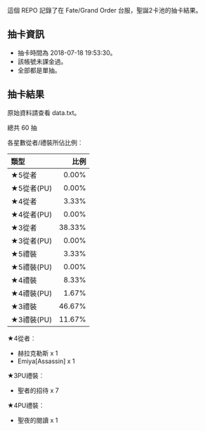 這個 REPO 記錄了在 Fate/Grand Order 台服，聖誕2卡池的抽卡結果。

抽卡資訊
-------

* 抽卡時間為 2018-07-18 19:53:30。
* 該帳號未課金過。
* 全部都是單抽。

抽卡結果
-------

原始資料請查看 data.txt。

總共 60 抽

各星數從者/禮裝所佔比例︰

| 類型        |   比例 |
| :---------- | -----: |
| ★5從者     |  0.00% |
| ★5從者(PU) |  0.00% |
| ★4從者     |  3.33% |
| ★4從者(PU) |  0.00% |
| ★3從者     | 38.33% |
| ★3從者(PU) |  0.00% |
| ★5禮裝     |  3.33% |
| ★5禮裝(PU) |  0.00% |
| ★4禮裝     |  8.33% |
| ★4禮裝(PU) |  1.67% |
| ★3禮裝     | 46.67% |
| ★3禮裝(PU) | 11.67% |

★4從者︰

* 赫拉克勒斯 x 1
* Emiya[Assassin] x 1

★3PU禮裝︰

* 聖者的招待 x 7

★4PU禮裝︰

* 聖夜的閱讀 x 1


